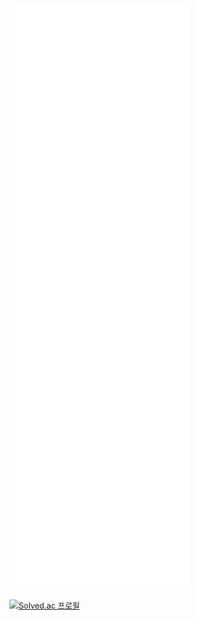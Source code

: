 ![Metrics](https://github.com/kimjunsung04/kimjunsung04/blob/main/github-metrics.svg)

[![Solved.ac 프로필](https://github-readme-solvedac-hyp3rflow.vercel.app/api/?handle=kimjunsung04)](https://solved.ac/kimjunsung04)
